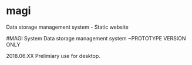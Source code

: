 # magi
Data storage management system - Static website


#MAGI System
Data storage management system 
~PROTOTYPE VERSION ONLY

2018.06.XX
Prelimiary use for desktop. 
